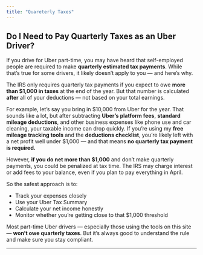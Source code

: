 ```yaml
---
title: "Quareterly Taxes"
---
```


## Do I Need to Pay Quarterly Taxes as an Uber Driver?

If you drive for Uber part-time, you may have heard that self-employed people are required to make **quarterly estimated tax payments**. While that’s true for some drivers, it likely doesn’t apply to you — and here’s why.

The IRS only requires quarterly tax payments if you expect to owe **more than $1,000 in taxes** at the end of the year. But that number is calculated **after** all of your deductions — not based on your total earnings.

For example, let’s say you bring in $10,000 from Uber for the year. That sounds like a lot, but after subtracting **Uber’s platform fees**, **standard mileage deductions**, and other business expenses like phone use and car cleaning, your taxable income can drop quickly. If you’re using my **free mileage tracking tools** and the **deductions checklist**, you’re likely left with a net profit well under $1,000 — and that means **no quarterly tax payment is required.**

However, **if you do net more than $1,000** and don’t make quarterly payments, you could be penalized at tax time. The IRS may charge interest or add fees to your balance, even if you plan to pay everything in April.

So the safest approach is to:
- Track your expenses closely
- Use your Uber Tax Summary
- Calculate your net income honestly
- Monitor whether you’re getting close to that $1,000 threshold

Most part-time Uber drivers — especially those using the tools on this site — **won’t owe quarterly taxes**. But it’s always good to understand the rule and make sure you stay compliant.

---
